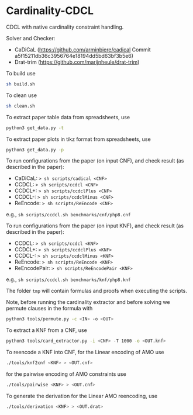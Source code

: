 # Cardinality-CDCL
CDCL with native cardinality constraint handling.


Solver and Checker:
* CaDiCaL (https://github.com/arminbiere/cadical Commit a5f15211db36c3956764e18194dd5bd63bf3b5e6)
* Drat-trim (https://github.com/marijnheule/drat-trim)

To build use

```bash
sh build.sh
```

To clean use

```bash
sh clean.sh
```

To extract paper table data from spreadsheets, use
```bash
python3 get_data.py -t
```

To extract paper plots in tikz format from spreadsheets, use
```bash
python3 get_data.py -p
```

To run configurations from the paper (on input CNF), and check result (as described in the paper):

* CaDiCaL:  `> sh scripts/cadical <CNF>`
* CCDCL:  `> sh scripts/ccdcl <CNF>`
* CCDCL+: `> sh scripts/ccdclPlus <CNF>`
* CCDCL-: `> sh scripts/ccdclMinus <CNF>`
* ReEncode: `> sh scripts/ReEncode <CNF>`

e.g., `sh scripts/ccdcl.sh benchmarks/cnf/php8.cnf`

To run configurations from the paper (on input KNF), and check result (as described in the paper):

* CCDCL:  `> sh scripts/ccdcl <KNF>`
* CCDCL+: `> sh scripts/ccdclPlus <KNF>`
* CCDCL-: `> sh scripts/ccdclMinus <KNF>`
* ReEncode: `> sh scripts/ReEncode <KNF>`
* ReEncodePair: `> sh scripts/ReEncodePair <KNF>`

e.g., `sh scripts/ccdcl.sh benchmarks/knf/php8.knf `

The folder `tmp` will contain formulas and proofs when executing the scripts.

Note, before running the cardinality extractor and before solving we permute clauses in the formula with 

```bash
python3 tools/permute.py -c <IN> -o <OUT>
```

To extract a KNF from a CNF, use
```bash
python3 tools/card_extractor.py -i <CNF> -T 1000 -o <OUT.knf>
```

To reencode a KNF into CNF, for the Linear encoding of AMO use
```bash
./tools/knf2cnf <KNF> > <OUT.cnf>
```

for the pairwise encoding of AMO constraints use
```bash
./tools/pairwise <KNF> > <OUT.cnf>
```

To generate the derivation for the Linear AMO reencoding, use
```bash
./tools/derivation <KNF> > <OUT.drat>
```



